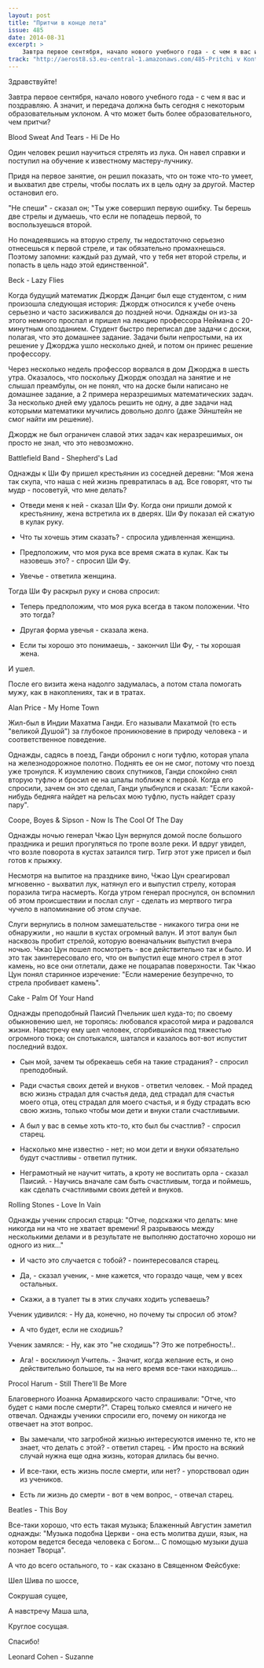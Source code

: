 ```yaml
---
layout: post
title: "Притчи в конце лета"
issue: 485
date: 2014-08-31
excerpt: >
    Завтра первое сентября, начало нового учебного года - с чем я вас и поздравляю. А значит, и передача должна быть сегодня с некоторым образовательным уклоном. А что может быть более образовательного, чем притчи?
track: "http://aerost8.s3.eu-central-1.amazonaws.com/485-Pritchi v Kontse Leta.mp3"
---
```


Здравствуйте!

Завтра первое сентября, начало нового учебного года - с чем я вас и поздравляю. А значит, и передача должна быть сегодня с некоторым образовательным уклоном. А что может быть более образовательного, чем притчи?

Blood Sweat And Tears - Hi De Ho

Один человек решил научиться стрелять из лука. Он навел справки и поступил на обучение к известному мастеру-лучнику.

Придя на первое занятие, он решил показать, что он тоже что-то умеет, и выхватил две стрелы, чтобы послать их в цель одну за другой. Мастер остановил его.

"Не спеши" - сказал он; "Ты уже совершил первую ошибку. Ты берешь две стрелы и думаешь, что если не попадешь первой, то воспользуешься второй.

Но понадеявшись на вторую стрелу, ты недостаточно серьезно отнесешься к первой стреле, и так обязательно промахнешься. Поэтому запомни: каждый раз думай, что у тебя нет второй стрелы, и попасть в цель надо этой единственной".

Beck - Lazy Flies

Когда будущий математик Джордж Данциг был еще студентом, с ним произошла следующая история: Джордж относился к учебе очень серьезно и часто засиживался до поздней ночи. Однажды он из-за этого немного проспал и пришел на лекцию профессора Неймана с 20-минутным опозданием. Студент быстро переписал две задачи с доски, полагая, что это домашнее задание. Задачи были непростыми, на их решение у Джорджа ушло несколько дней, и потом он принес решение профессору.

Через несколько недель профессор ворвался в дом Джорджа в шесть утра. Оказалось, что поскольку Джордж опоздал на занятие и не слышал преамбулы, он не понял, что на доске были написано не домашнее задание, а 2 примера неразрешимых математических задач. За несколько дней ему удалось решить не одну, а две задачи над которыми математики мучились довольно долго (даже Эйнштейн не смог найти им решение).

Джордж не был ограничен славой этих задач как неразрешимых, он просто не знал, что это невозможно.

Battlefield Band - Shepherd's Lad

Однажды к Ши Фу пришел крестьянин из соседней деревни: "Моя жена так скупа, что наша с ней жизнь превратилась в ад. Все говорят, что ты мудр - посоветуй, что мне делать?

- Отведи меня к ней - сказал Ши Фу. Когда они пришли домой к крестьянину, жена встретила их в дверях. Ши Фу показал ей сжатую в кулак руку.

- Что ты хочешь этим сказать? - спросила удивленная женщина.

- Предположим, что моя рука все время сжата в кулак. Как ты назовешь это? - спросил Ши Фу.

- Увечье - ответила женщина.

Тогда Ши Фу раскрыл руку и снова спросил:

- Теперь предположим, что моя рука всегда в таком положении. Что это тогда?

- Другая форма увечья - сказала жена.

- Если ты хорошо это понимаешь, - закончил Ши Фу, - ты хорошая жена.

И ушел.

После его визита жена надолго задумалась, а потом стала помогать мужу, как в накоплениях, так и в тратах.

Alan Price - My Home Town

Жил-был в Индии Махатма Ганди. Его называли Махатмой (то есть "великой Душой") за глубокое проникновение в природу человека - и соответственное поведение.

Однажды, садясь в поезд, Ганди обронил с ноги туфлю, которая упала на железнодорожное полотно. Поднять ее он не смог, потому что поезд уже тронулся. К изумлению своих спутников, Ганди спокойно снял вторую туфлю и бросил ее на шпалы поближе к первой. Когда его спросили, зачем он это сделал, Ганди улыбнулся и сказал: "Если какой-нибудь бедняга найдет на рельсах мою туфлю, пусть найдет сразу пару".

Coope, Boyes & Sipson - Now Is The Cool Of The Day

Однажды ночью генерал Чжао Цун вернулся домой после большого праздника и решил прогуляться по тропе возле реки. И вдруг увидел, что возле поворота в кустах затаился тигр. Тигр этот уже присел и был готов к прыжку.

Несмотря на выпитое на празднике вино, Чжао Цун среагировал мгновенно - выхватил лук, натянул его и выпустил стрелу, которая поразила тигра насмерть. Когда утром генерал проснулся, он вспомнил об этом происшествии и послал слуг - сделать из мертвого тигра чучело в напоминание об этом случае.

Слуги вернулись в полном замешательстве - никакого тигра они не обнаружили , но нашли в кустах огромный валун. И этот валун был насквозь пробит стрелой, которую военачальник выпустил вчера ночью. Чжао Цун пошел посмотреть - все действительно так и было. И это так заинтересовало его, что он выпустил еще много стрел в этот камень, но все они отлетали, даже не поцарапав поверхности. Так Чжао Цун понял старинное изречение: "Если намерение безупречно, то стрела пробивает камень".

Cake - Palm Of Your Hand

Однажды преподобный Паисий Пчельник шел куда-то; по своему обыкновению шел, не торопясь: любовался красотой мира и радовался жизни. Навстречу ему шел человек, сгорбившийся под тяжестью огромного тюка; он спотыкался, шатался и казалось вот-вот испустит последний вздох.

- Сын мой, зачем ты обрекаешь себя на такие страдания? - спросил преподобный.

- Ради счастья своих детей и внуков - ответил человек. - Мой прадед всю жизнь страдал для счастья деда, дед страдал для счастья моего отца, отец страдал для моего счастья, и я буду страдать всю свою жизнь, только чтобы мои дети и внуки стали счастливыми.

- А был у вас в семье хоть кто-то, кто был бы счастлив? - спросил старец.

- Насколько мне известно - нет; но мои дети и внуки обязательно будут счастливы - ответил путник.

- Неграмотный не научит читать, а кроту не воспитать орла - сказал Паисий. - Научись вначале сам быть счастливым, тогда и поймешь, как сделать счастливыми своих детей и внуков.

Rolling Stones - Love In Vain

Однажды ученик спросил старца: "Отче, подскажи что делать: мне никогда ни на что не хватает времени! Я разрываюсь между несколькими делами и в результате не выполняю достаточно хорошо ни одного из них..."

- И часто это случается с тобой? - поинтересовался старец.

- Да, - сказал ученик, - мне кажется, что гораздо чаще, чем у всех остальных.

- Скажи, а в туалет ты в этих случаях ходить успеваешь?

Ученик удивился: - Ну да, конечно, но почему ты спросил об этом?

- А что будет, если не сходишь?

Ученик замялся: - Ну, как это "не сходишь"? Это же потребность!..

- Ага! - воскликнул Учитель. - Значит, когда желание есть, и оно действительно большое, ты на него время все-таки находишь...

Procol Harum - Still There'll Be More

Благоверного Иоанна Армавирского часто спрашивали: "Отче, что будет с нами после смерти?". Старец только смеялся и ничего не отвечал. Однажды ученики спросили его, почему он никогда не отвечает на этот вопрос.

- Вы замечали, что загробной жизнью интересуются именно те, кто не знает, что делать с этой? - ответил старец. - Им просто на всякий случай нужна еще одна жизнь, которая длилась бы вечно.

- И все-таки, есть жизнь после смерти, или нет? - упорствовал один из учеников.

- Есть ли жизнь до смерти - вот в чем вопрос, - отвечал старец.

Beatles - This Boy

Все-таки хорошо, что есть такая музыка; Блаженный Августин заметил однажды: "Музыка подобна Церкви - она есть молитва души, язык, на котором ведется беседа человека с Богом... С помощью музыки душа познает Творца".

А что до всего остального, то - как сказано в Священном Фейсбуке:

Шел Шива по шоссе,

Сокрушая сущее,

А навстречу Маша шла,

Круглое сосущая.

Спасибо!

Leonard Cohen - Suzanne
